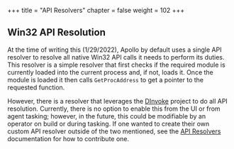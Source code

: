 +++
title = "API Resolvers"
chapter = false
weight = 102
+++

## Win32 API Resolution

At the time of writing this (1/29/2022), Apollo by default uses a single API resolver to resolve all native Win32 API calls it needs to perform its duties. This resolver is a simple resolver that first checks if the required module is currently loaded into the current process and, if not, loads it. Once the module is loaded it then calls `GetProcAddress` to get a pointer to the requested function.

However, there is a resolver that leverages the [DInvoke](https://github.com/TheWover/DInvoke) project to do all API resolution. Currently, there is no option to enable this from the UI or from agent tasking; however, in the future, this could be modifiable by an operator on build or during tasking. If one wanted to create their own custom API resolver outside of the two mentioned, see the [API Resolvers](/agents/apollo/contributing/apiresolvers/) documentation for how to contribute one.